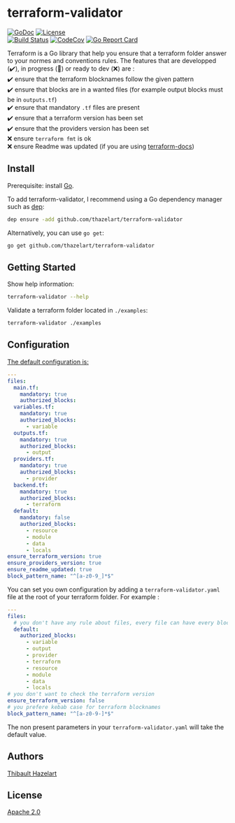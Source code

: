 # terraform-validator
[![GoDoc](https://godoc.org/github.com/thazelart/terraform-validator?status.svg)](https://godoc.org/github.com/thazelart/terraform-validator) [![License](https://img.shields.io/badge/License-Apache%202.0-blue.svg)](https://github.com/gojp/goreportcard/blob/master/LICENSE)          
[![Build Status](https://travis-ci.com/thazelart/terraform-validator.svg?branch=master)](https://travis-ci.com/thazelart/terraform-validator) [![CodeCov](https://codecov.io/gh/thazelart/terraform-validator/branch/master/graph/badge.svg)](https://codecov.io/gh/thazelart/terraform-validator) [![Go Report Card](https://goreportcard.com/badge/github.com/thazelart/terraform-validator)](https://goreportcard.com/report/github.com/thazelart/terraform-validator)

Terraform is a Go library that help you ensure that a terraform folder answer to your normes and conventions rules. The features that are developped (:heavy_check_mark:), in progress (:construction_worker:) or ready to dev (:x:) are :             
:heavy_check_mark: ensure that the terraform blocknames follow the given pattern             
:heavy_check_mark: ensure that blocks are in a wanted files (for example output blocks must be in `outputs.tf`)               
:heavy_check_mark: ensure that mandatory `.tf` files are present               
:heavy_check_mark: ensure that a terraform version has been set               
:heavy_check_mark: ensure that the providers version has been set               
:x: ensure `terraform fmt` is ok               
:x: ensure Readme was updated (if you are using [terraform-docs](https://github.com/segmentio/terraform-docs))               

## Install

Prerequisite: install [Go](https://golang.org/).

To add terraform-validator, I recommend using a Go dependency manager such as
[dep](https://github.com/golang/dep):

```bash
dep ensure -add github.com/thazelart/terraform-validator
```

Alternatively, you can use `go get`:

```bash
go get github.com/thazelart/terraform-validator
```

## Getting Started

Show help information:

``` bash
terraform-validator --help
```

Validate a terraform folder located in `./examples`:

```bash
terraform-validator ./examples
```

## Configuration
[The default configuration is: ](/internal/config/default_config.yaml)
```yaml
---
files:
  main.tf:
    mandatory: true
    authorized_blocks:
  variables.tf:
    mandatory: true
    authorized_blocks:
      - variable
  outputs.tf:
    mandatory: true
    authorized_blocks:
      - output
  providers.tf:
    mandatory: true
    authorized_blocks:
      - provider
  backend.tf:
    mandatory: true
    authorized_blocks:
      - terraform
  default:
    mandatory: false
    authorized_blocks:
      - resource
      - module
      - data
      - locals
ensure_terraform_version: true
ensure_providers_version: true
ensure_readme_updated: true
block_pattern_name: "^[a-z0-9_]*$"
```

You can set you own configuration by adding a `terraform-validator.yaml` file at the root of your terraform folder.
For example :
```yaml
---
files:
  # you don't have any rule about files, every file can have every block type
  default:
    authorized_blocks:
      - variable
      - output
      - provider
      - terraform
      - resource
      - module
      - data
      - locals
# you don't want to check the terraform version
ensure_terraform_version: false
# you prefere kebab case for terraform blocknames
block_pattern_name: "^[a-z0-9-]*$"
```
The non present parameters in your `terraform-validator.yaml` will take the default value.

## Authors
[Thibault Hazelart](https://github.com/thazelart)

## License
[Apache 2.0](/LICENSE)
